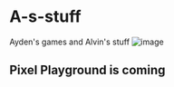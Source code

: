 # A-s-stuff
Ayden's games and Alvin's stuff
![image](https://github.com/user-attachments/assets/12f1f93b-aa87-413e-90c4-9385ae82b71f)
## Pixel Playground is coming
